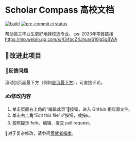 # Scholar Compass 高校文档

[![build](https://github.com/Scholar-Compass/content/actions/workflows/build.yml/badge.svg)](https://github.com/Scholar-Compass/content/actions/workflows/build.yml)
[![pre-commit.ci status](https://results.pre-commit.ci/badge/github/Scholar-Compass/content/main.svg)](https://results.pre-commit.ci/latest/github/Scholar-Compass/content/main)

帮助高三毕业生更好地择校选专业。
ps: 2023年项目链接 https://mp.weixin.qq.com/s/434bcZ4Jhuar610jqSgBWA 

## 🤝改进此项目

### 🔎反馈问题

滚动到页面最下方（例如[首页最下方][index-comments]），可直接评论。

### ✍修改内容

1. 单击页面右上角的“编辑此页”📝按钮，进入 GitHub 相应源文件。
2. 单击右上角“Edit this file”🖉按钮，或按<kbd>E</kbd>。
3. 按照提示 fork、编辑、提交 pull request。

[index-comments]: https://scholar-compass.github.io/content/#__comments

🤖对于复杂修改，请参阅[贡献者指南](./CONTRIBUTING.md)。
